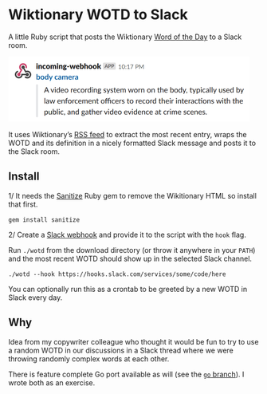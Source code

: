 # Wiktionary WOTD to Slack

A little Ruby script that posts the Wiktionary [Word of the Day](https://en.wiktionary.org/w/index.php?title=Wiktionary:Word_of_the_day) to a Slack room.

![WOTD Slack message](screenshot.png)

It uses Wiktionary’s [RSS feed](https://en.wiktionary.org/w/api.php?action=featuredfeed&feed=wotd) to extract the most recent entry, wraps the WOTD and its definition in a nicely formatted Slack message and posts it to the Slack room.

## Install

1/ It needs the [Sanitize](https://rubygems.org/gems/sanitize) Ruby gem to remove the Wikitionary HTML so install that first.

    gem install sanitize

2/ Create a [Slack webhook](https://api.slack.com/incoming-webhooks#posting_with_webhooks) and provide it to the script with the `hook` flag.

Run `./wotd` from the download directory (or throw it anywhere in your `PATH`) and the most recent WOTD should show up in the selected Slack channel.

    ./wotd --hook https://hooks.slack.com/services/some/code/here

You can optionally run this as a crontab to be greeted by a new WOTD in Slack every day.

## Why

Idea from my copywriter colleague who thought it would be fun to try to use a random WOTD in our discussions in a Slack thread where we were throwing randomly complex words at each other.

There is feature complete Go port available as will (see the [`go` branch](https://github.com/cimm/wotd/tree/go)). I wrote both as an exercise.
